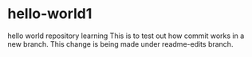# hello-world1
hello world repository learning
This is to test out how commit works in a new branch. This change is being made under readme-edits branch. 
